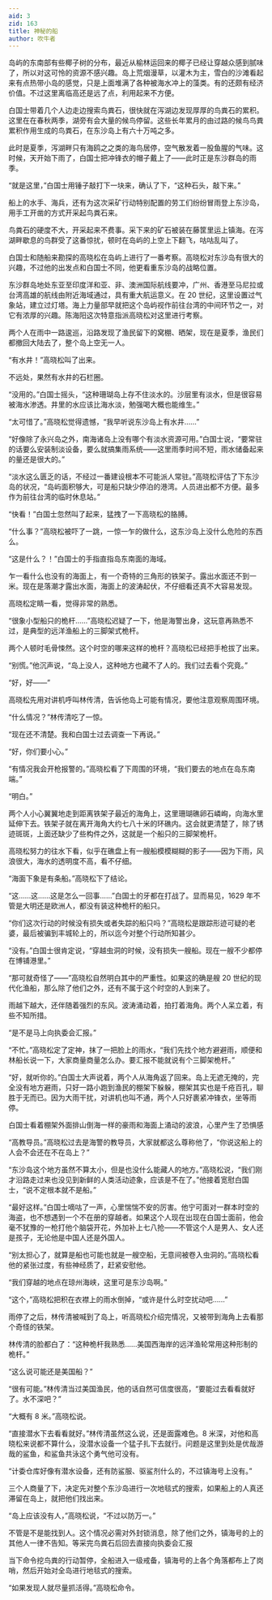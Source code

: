 ```yaml
---
aid: 3
zid: 163
title: 神秘的船
author: 吹牛者
---
```


岛屿的东南部有些椰子树的分布，最近从榆林运回来的椰子已经让穿越众感到腻味了，所以对这可怜的资源不感兴趣。岛上荒烟漫草，以灌木为主，雪白的沙滩看起来有点热带小岛的感觉，只是上面堆满了各种被海水冲上的藻类。有的还颇有经济价值。不过这里离临高还是远了点，利用起来不方便。

白国士带着几个人边走边搜索鸟粪石，很快就在泻湖边发现厚厚的鸟粪石的累积。这里在在春秋两季，湖旁有会大量的候鸟停留。这些长年累月的由过路的候鸟鸟粪累积作用生成的鸟粪石，在东沙岛上有六十万吨之多。

此时是夏季，泻湖畔只有海鸥之之类的海鸟居停，空气散发着一股鱼腥的气味。这时候，天开始下雨了，白国士把冲锋衣的帽子戴上了——此时正是东沙群岛的雨季。

“就是这里，”白国士用锤子敲打下一块来，确认了下，“这种石头，敲下来。”

船上的水手、海兵，还有为这次采矿行动特别配置的劳工们纷纷冒雨登上东沙岛，用手工开凿的方式开采起鸟粪石来。

鸟粪石的硬度不大，开采起来不费事。采下来的矿石被装在藤筐里运上镇海。在泻湖畔歇息的鸟群受了这番惊扰，顿时在岛屿的上空上下翻飞，咕咕乱叫了。

白国士和随船来勘探的高晓松在岛屿上进行了一番考察。高晓松对东沙岛有很大的兴趣，不过他的出发点和白国士不同，他更看重东沙岛的战略位置。

东沙群岛地处东亚至印度洋和亚、非、澳洲国际航线要冲，广州、香港至马尼拉或台湾高雄的航线由附近海域通过，具有重大航运意义。在 20 世纪，这里设置过气象站，建立过灯塔。海上力量部早就把这个岛屿视作前往台湾的中间环节之一，对它有浓厚的兴趣。陈海阳这次特意指派高晓松对这里进行考察。

两个人在雨中一路逡巡，沿路发现了渔民留下的窝棚、晒架，现在是夏季，渔民们都撤回大陆去了，整个岛上空无一人。

“有水井！”高晓松叫了出来。

不远处，果然有水井的石栏圈。

“没用的。”白国士摇头，“这种珊瑚岛上存不住淡水的。沙层里有淡水，但是很容易被海水渗透。井里的水应该比海水淡，勉强喝大概也能维生。”

“太可惜了。”高晓松觉得遗憾，“我早听说东沙岛上有水井……”

“好像除了永兴岛之外，南海诸岛上没有哪个有淡水资源可用。”白国士说，“要常驻的话要么安装制淡设备，要么就搞集雨系统——这里雨季时间不短，雨水储备起来的量还是很大的。”

“淡水这么匮乏的话，不经过一番建设根本不可能派人常驻。”高晓松评估了下东沙岛的状况，“岛屿面积够大，可是船只缺少停泊的港湾。人员进出都不方便。最多作为前往台湾的临时休息站。”

“快看！”白国士忽然叫了起来，猛拽了一下高晓松的胳膊。

“什么事？”高晓松被吓了一跳，一惊一乍的做什么，这东沙岛上没什么危险的东西么。

“这是什么？！”白国士的手指直指岛东南面的海域。

乍一看什么也没有的海面上，有一个奇特的三角形的铁架子。露出水面还不到一米。现在是落潮才露出水面，海面上的波涛起伏，不仔细看还真不大容易发现。

高晓松定睛一看，觉得非常的熟悉。

“很象小型船只的桅杆……”高晓松迟疑了一下，他是海警出身，这玩意再熟悉不过，是典型的远洋渔船上的三脚架式桅杆。

两个人顿时毛骨悚然。这个时空的哪来这样的桅杆？高晓松已经把手枪拔了出来。

“别慌。”他沉声说，“岛上没人，这种地方也藏不了人的。我们过去看个究竟。”

“好，好——”

高晓松先用对讲机呼叫林传清，告诉他岛上可能有情况，要他注意观察周围环境。

“什么情况？”林传清吃了一惊。

“现在还不清楚。我和白国士过去调查一下再说。”

“好，你们要小心。”

“有情况我会开枪报警的。”高晓松看了下周围的环境，“我们要去的地点在岛东南端。”

“明白。”

两个人小心翼翼地走到距离铁架子最近的海角上，这里珊瑚礁卵石嶙峋，向海水里延伸下去。铁架子就在离开海角大约七八十米的环礁内。这会就更清楚了，除了锈迹斑斑，上面还缺少了些构件之外，这就是一个船只的三脚架桅杆。

高晓松努力的往水下看，似乎在礁盘上有一艘船模模糊糊的影子——因为下雨，风浪很大，海水的透明度不高，看不仔细。

“海面下象是有条船。”高晓松下了结论。

“这……这……这是怎么一回事……”白国士的牙都在打战了。显而易见，1629 年不管是大明还是欧洲人，都没有装这种桅杆的船只。

“你们这次行动的时候没有损失或者失踪的船只吗？”高晓松是跟踪形迹可疑的老婆，最后被骗到丰城轮上的，所以迄今对整个行动所知甚少。

“没有。”白国士很肯定说，“穿越虫洞的时候，没有损失一艘船。现在一艘不少都停在博铺港里。”

“那可就奇怪了——”高晓松自然明白其中的严重性。如果这的确是艘 20 世纪的现代化渔船，那么除了他们之外，还有不属于这个时空的人到来了。

雨越下越大，还伴随着强烈的东风。波涛涌动着，拍打着海角。两个人呆立着，有些不知所措。

“是不是马上向执委会汇报。”

“不忙。”高晓松定了定神，抹了一把脸上的雨水，“我们先找个地方避避雨，顺便和林船长说一下，大家商量商量怎么办。要汇报不能就说有个三脚架桅杆。”

“好，就听你的。”白国士大声说着，两个人从海角返了回来。岛上无遮无掩的，完全没有地方避雨，只好一路小跑到渔民的棚架下躲躲，棚架其实也是千疮百孔，聊胜于无而已。因为大雨干扰，对讲机也叫不通，两个人只好裹紧冲锋衣，坐等雨停。

白国士看着棚架外面排山倒海一样的豪雨和海面上涌动的波浪，心里产生了恐惧感

“高教导员。”高晓松过去是海警的教导员，大家就都这么尊称他了，“你说这船上的人会不会还在不在岛上？”

“东沙岛这个地方虽然不算太小，但是也没什么能藏人的地方。”高晓松说，“我们刚才沿路走过来也没见到新鲜的人类活动迹象，应该是不在了。”他接着宽慰白国士，“说不定根本就不是船。”

“最好这样。”白国士嘀咕了一声，心里惴惴不安的厉害。他宁可面对一群本时空的海盗，也不想遇到一个不在册的穿越者。如果这个人现在出现在白国士面前，他会毫不犹豫的一枪打他个脑袋开花，外加补上七八抢——不管这个人是男人、女人还是孩子，无论他是中国人还是外国人。

“别太担心了，就算是船也可能也就是一艘空船，无意间被卷入虫洞的。”高晓松看他的紧张过度，有些神经质了，赶紧安慰他。

“我们穿越的地点在琼州海峡，这里可是东沙岛啊。”

“这个，”高晓松把积在衣襟上的雨水倒掉，“或许是什么时空扰动吧……”

雨停了之后，林传清被喊到了岛上，听高晓松介绍完情况，又被带到海角上去看那个奇怪的铁架。

林传清的脸都白了：“这种桅杆我熟悉……美国西海岸的远洋渔轮常用这种形制的桅杆。”

“这么说可能还是美国船？”

“很有可能。”林传清当过美国渔民，他的话自然可信度很高，“要能过去看看就好了。水不深吧？”

“大概有 8 米。”高晓松说。

“直接潜水下去看看就好。”林传清虽然这么说，还是面露难色。8 米深，对他和高晓松来说都不算什么，没潜水设备一个猛子扎下去就行。问题是这里到处是优哉游哉的鲨鱼，和鲨鱼共泳这个勇气他可没有。

“计委仓库好像有潜水设备，还有防鲨服、驱鲨剂什么的，不过镇海号上没有。”

三个人商量了下，决定先对整个东沙岛进行一次地毯式的搜索，如果船上的人真还滞留在岛上，就把他们找出来。

“岛上应该没有人，”高晓松说，“不过以防万一。”

不管是不是能找到人。这个情况必需对外封锁消息，除了他们之外，镇海号的上的其他人一律不告知。等采完鸟粪石后回去直接向执委会汇报

当下命令挖鸟粪的行动暂停，全船进入一级戒备，镇海号的上各个角落都布上了岗哨，然后开始对全岛进行地毯式的搜索。

“如果发现人就尽量抓活得。”高晓松命令。
